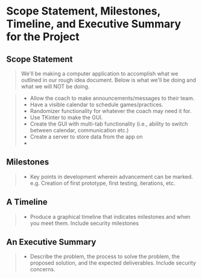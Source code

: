 # Scope Statement, Milestones, Timeline, and Executive Summary for the Project

## Scope Statement
> We'll be making a computer application to accomplish what we outlined in our rough idea document. Below is what we'll be doing and what we will NOT be doing.

> - Allow the coach to make announcements/messages to their team.
> - Have a visible calendar to schedule games/practices.
> - Randomizer functionality for whatever the coach may need it for.
> - Use TKinter to make the GUI.
> - Create the GUI with multi-tab functionality (i.e., ability to switch between calendar, communication etc.)
> - Create a server to store data from the app on
> - 

## Milestones 
> - Key points in development wherein advancement can be marked. e.g. Creation of first prototype, first testing, iterations, etc.

## A Timeline
> - Produce a graphical timeline that indicates milestones and when you meet them. Include security milestones

## An Executive Summary
> - Describe the problem, the process to solve the problem, the proposed solution, and the expected deliverables. Include security concerns.

